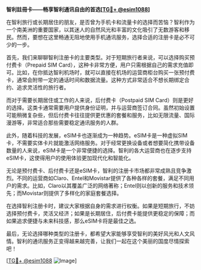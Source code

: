 **智利註冊卡——畅享智利通讯自由的首选[[TG💪+ @esim1088](https://t.me/s/esim1088)]**

在智利旅行或长期居住的朋友，是否曾为手机卡和流量卡的选择而苦恼？智利作为一个南美洲的重要国家，以其迷人的自然风光和丰富的文化吸引了无数游客和移民。然而，要想在这里畅通无阻地使用手机通讯服务，选择合适的注册卡是必不可少的一步。

首先，我们来聊聊智利注册卡的主要类型。对于短期旅行者来说，可以选择购买预付费卡（Prepaid SIM Card），这种卡非常方便，用户只需根据自己的需求充值即可。比如，在你抵达智利机场时，就可以直接在机场的运营商柜台购买一张预付费卡，通常会附带一定的通话时间和数据流量。这种方式非常适合不想长期绑定合约、追求灵活性的旅行者。

而对于需要长期居住或工作的人来说，后付费卡（Postpaid SIM Card）则是更好的选择。这类卡通常需要用户提供身份证明，并与运营商签订合同。虽然初始设置可能稍微复杂些，但后付费卡往往提供更优惠的套餐和服务，比如无限流量、国际漫游等，非常适合那些需要稳定通讯服务的人群。

此外，随着科技的发展，eSIM卡也逐渐成为一种趋势。eSIM卡是一种虚拟SIM卡，不需要实体卡片就能激活网络服务。对于经常更换设备或者想要简化携带设备数量的人来说，eSIM卡是一个非常便捷的选择。智利的各大运营商也在逐步支持eSIM卡，这使得用户的使用体验更加现代化和智能化。

无论是预付费卡、后付费卡还是eSIM卡，智利的注册卡市场都非常成熟且竞争激烈。不同的运营商如Claro、Entel和Movistar提供了各种各样的套餐，满足不同用户的需求。比如，Claro以其覆盖广泛的网络著称；Entel则以创新的服务和技术领先；而Movistar则提供了多样化的家庭套餐选择。

在选择智利注册卡时，建议大家根据自身的需求进行权衡。如果是短期旅行，不妨选择预付费卡，灵活又经济；如果是长期居住，后付费卡能提供更稳定的保障；而如果追求便捷与未来科技感，那么eSIM卡将是最佳之选。

最后，无论选择哪种类型的注册卡，都希望大家能够享受智利的美好风光和人文风情。智利的通讯服务正变得越来越完善，让我们一起在这个美丽的国度尽情探索吧！

[[TG💪+ @esim1088](https://t.me/s/esim1088) ![Image](https://i.postimg.cc/4NQfJmqS/Snipaste-2025-05-13-00-14-12.png)]